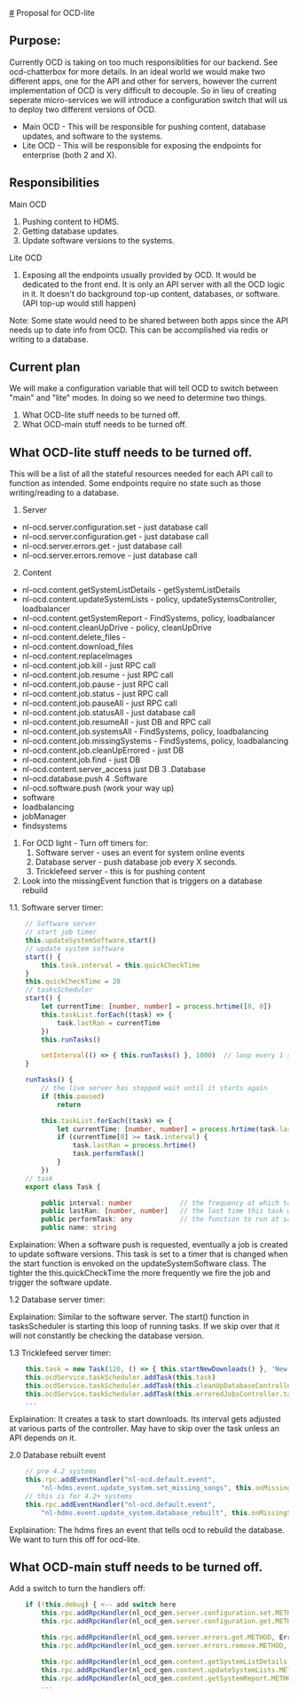 [#](#) Proposal for OCD-lite

## Purpose:

Currently OCD is taking on too much responsiblities for our backend.  See ocd-chatterbox for more
details.  In an ideal world we would make two different apps, one for the API and other for servers, 
however the current implementation of OCD is very difficult to decouple.
So in lieu of creating seperate micro-services we will introduce a configuration switch that will us to
deploy two different versions of OCD.

- Main OCD - This will be responsible for pushing content, database updates, and software to the systems.
- Lite OCD - This will be responsible for exposing the endpoints for enterprise (both 2 and X).

## Responsibilities 

Main OCD
1. Pushing content to HDMS.
2. Getting database updates.
3. Update software versions to the systems.

Lite OCD
1. Exposing all the endpoints usually provided by OCD. It would be dedicated to the front end. 
It is only an API server with all the OCD logic in it. It doesn't do background top-up content, databases, or software. 
(API top-up would still happen)

Note: Some state would need to be shared between both apps since the API needs up to date info from OCD.  This
can be accomplished via redis or writing to a database.

## Current plan

We will make a configuration variable that will tell OCD to switch between "main" and "lite" modes.  In doing so we need to determine two things.

1. What OCD-lite stuff needs to be turned off.
2. What OCD-main stuff needs to be turned off.

## What OCD-lite stuff needs to be turned off.

This will be a list of all the stateful resources needed for each API call
to function as intended.  Some endpoints require no state such as those writing/reading
to a database.

1. Server
- nl-ocd.server.configuration.set - just database call
- nl-ocd.server.configuration.get -  just database call
- nl-ocd.server.errors.get -  just database call
- nl-ocd.server.errors.remove - just database call
2. Content
- nl-ocd.content.getSystemListDetails - getSystemListDetails
- nl-ocd.content.updateSystemLists - policy, updateSystemsController, loadbalancer
- nl-ocd.content.getSystemReport - FindSystems, policy, loadbalancer
- nl-ocd.content.cleanUpDrive - policy, cleanUpDrive
- nl-ocd.content.delete_files - 
- nl-ocd.content.download_files
- nl-ocd.content.replaceImages
- nl-ocd.content.job.kill - just RPC call
- nl-ocd.content.job.resume - just RPC call
- nl-ocd.content.job.pause - just RPC call
- nl-ocd.content.job.status - just RPC call
- nl-ocd.content.job.pauseAll - just RPC call
- nl-ocd.content.job.statusAll - just database call
- nl-ocd.content.job.resumeAll - just DB and RPC call
- nl-ocd.content.job.systemsAll - FindSystems, policy, loadbalancing
- nl-ocd.content.job.missingSystems - FindSystems, policy, loadbalancing 
- nl-ocd.content.job.cleanUpErrored - just DB
- nl-ocd.content.job.find - just DB
- nl-ocd.content.server_access just DB
3 .Database
- nl-ocd.database.push
4 .Software
- nl-ocd.software.push (work your way up)
-   software
-   loadbalancing
-   jobManager
-   findsystems


1. For OCD light - Turn off timers for:
    1. Software server - uses an event for system online events
    2. Database server - push database job every X seconds.
    3. Tricklefeed server - this is for pushing content
2. Look into the missingEvent function that is triggers on a database rebuild

1.1. Software server timer:
```typescript
    // Software server
    // start job timer
    this.updateSystemSoftware.start()
    // update system software
    start() {
        this.task.interval = this.quickCheckTime
    }
    this.quickCheckTime = 20
    // tasksScheduler
    start() {
        let currentTime: [number, number] = process.hrtime([0, 0])
        this.taskList.forEach((task) => {
            task.lastRan = currentTime
        })
        this.runTasks()

        setInterval(() => { this.runTasks() }, 1000)  // loop every 1 sec
    }

    runTasks() {
        // the live server has stopped wait until it starts again
        if (this.paused)
            return

        this.taskList.forEach((task) => {
            let currentTime: [number, number] = process.hrtime(task.lastRan)
            if (currentTime[0] >= task.interval) {
                task.lastRan = process.hrtime()
                task.performTask()
            }
        })
    // task
    export class Task {

        public interval: number            // the frequency at which to fire off this task (Seconds)
        public lastRan: [number, number]   // the last time this task was run
        public performTask: any            // the function to run at said interval   
        public name: string
```
Explaination:
When a software push is requested, eventually a job is created to update software versions.  This task is set to a timer that is changed when the
start function is envoked on the updateSystemSoftware class. The tighter the this.quickCheckTime the more frequently we fire the job and trigger the
software update.

1.2 Database server timer:

Explaination:
Similar to the software server.  The start() function in tasksScheduler is starting this loop of running tasks.
If we skip over that it will not constantly be checking the database version.

1.3 Tricklefeed server timer:

```typescript
    this.task = new Task(120, () => { this.startNewDownloads() }, 'New Downloads Task')
    this.ocdService.taskScheduler.addTask(this.task)
    this.ocdService.taskScheduler.addTask(this.cleanUpDatabaseController.task)
    this.ocdService.taskScheduler.addTask(this.erroredJobsController.task)
    ...
```

Explaination:
It creates a task to start downloads.  Its interval gets adjusted at various parts of the controller.
May have to skip over the task unless an API depends on it.

2.0 Database rebuilt event
```typescript
    // pre 4.2 systems
    this.rpc.addEventHandler("nl-ocd.default.event", 
        "nl-hdms.event.update_system.set_missing_songs", this.onMissingSongs.bind(this), undefined)
    // this is for 4.2+ systems
    this.rpc.addEventHandler("nl-ocd.default.event", 
        "nl-hdms.event.update_system.database_rebuilt", this.onMissingSongs.bind(this), undefined)
```

Explaination:
The hdms fires an event that tells ocd to rebuild the database.  We want to turn this off for ocd-lite.

## What OCD-main stuff needs to be turned off.

Add a switch to turn the handlers off:

```typescript
    if (!this.debug) { <-- add switch here
        this.rpc.addRpcHandler(nl_ocd_gen.server.configuration.set.METHOD, this.service.serverConfigurationController.processServerConfigurationRequest.bind(this.service.serverConfigurationController), null, validate)
        this.rpc.addRpcHandler(nl_ocd_gen.server.configuration.get.METHOD, this.service.serverConfigurationController.processServerConfigurationGetRequest.bind(this.service.serverConfigurationController), null, validate)

        this.rpc.addRpcHandler(nl_ocd_gen.server.errors.get.METHOD, ErrorsController.instance.processErrorsGetRequest.bind(ErrorsController.instance), null, validate)
        this.rpc.addRpcHandler(nl_ocd_gen.server.errors.remove.METHOD, ErrorsController.instance.processErrorsRemoveRequest.bind(ErrorsController.instance), null, validate)

        this.rpc.addRpcHandler(nl_ocd_gen.content.getSystemListDetails.METHOD, this.trickleFeedServer.processGetSystemDetailsRequest.bind(this.trickleFeedServer), null, validate)
        this.rpc.addRpcHandler(nl_ocd_gen.content.updateSystemLists.METHOD, this.trickleFeedServer.processUpdateSystemListsRequest.bind(this.trickleFeedServer), null, validate)
        this.rpc.addRpcHandler(nl_ocd_gen.content.getSystemReport.METHOD, this.trickleFeedServer.processSystemsReportRequest.bind(this.trickleFeedServer), null, validate)
        ...
```

